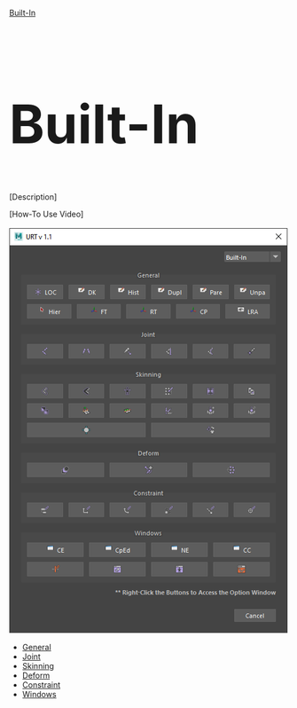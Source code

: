 [Built-In](builtIn.md)

<h1 style="font-size:10vw">Built-In</h1>

[Description] <br/>

[How-To Use Video] <br/>
<br/>
![Built-In](./images/UI/builtIn.png)
<br/>

* [General](builtInGeneral.md)
* [Joint](builtInJoints.md)
* [Skinning](builtInSkinning.md)
* [Deform](builtInDeform.md)
* [Constraint](builtInConstraints.md)
* [Windows](builtInWindows.md)
